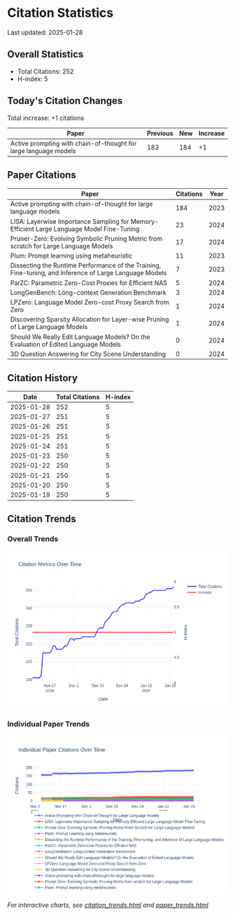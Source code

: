 # Citation Statistics

Last updated: 2025-01-28

## Overall Statistics
- Total Citations: 252
- H-index: 5

## Today's Citation Changes 

Total increase: +1 citations

| Paper | Previous | New | Increase |
| ----- | --------- | --- | -------- |
| Active prompting with chain-of-thought for large language models | 183 | 184 | +1 |

## Paper Citations

| Paper | Citations | Year |
| ----- | --------- | ---- |
| Active prompting with chain-of-thought for large language models | 184 | 2023 |
| LISA: Layerwise Importance Sampling for Memory-Efficient Large Language Model Fine-Tuning | 23 | 2024 |
| Pruner-Zero: Evolving Symbolic Pruning Metric from scratch for Large Language Models | 17 | 2024 |
| Plum: Prompt learning using metaheuristic | 11 | 2023 |
| Dissecting the Runtime Performance of the Training, Fine-tuning, and Inference of Large Language Models | 7 | 2023 |
| ParZC: Parametric Zero-Cost Proxies for Efficient NAS | 5 | 2024 |
| LongGenBench: Long-context Generation Benchmark | 3 | 2024 |
| LPZero: Language Model Zero-cost Proxy Search from Zero | 1 | 2024 |
| Discovering Sparsity Allocation for Layer-wise Pruning of Large Language Models | 1 | 2024 |
| Should We Really Edit Language Models? On the Evaluation of Edited Language Models | 0 | 2024 |
| 3D Question Answering for City Scene Understanding | 0 | 2024 |

## Citation History

| Date | Total Citations | H-index |
| ---- | --------------- | ------- |
| 2025-01-28 | 252 | 5 |
| 2025-01-27 | 251 | 5 |
| 2025-01-26 | 251 | 5 |
| 2025-01-25 | 251 | 5 |
| 2025-01-24 | 251 | 5 |
| 2025-01-23 | 250 | 5 |
| 2025-01-22 | 250 | 5 |
| 2025-01-21 | 250 | 5 |
| 2025-01-20 | 250 | 5 |
| 2025-01-19 | 250 | 5 |

## Citation Trends

### Overall Trends
![Citation Trends](citation_trends.png)

### Individual Paper Trends
![Paper Trends](paper_trends.png)

*For interactive charts, see [citation_trends.html](citation_trends.html) and [paper_trends.html](paper_trends.html)*